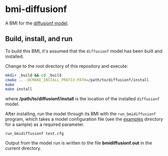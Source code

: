 # bmi-diffusionf

A BMI for the [diffusionf model](https://github.com/mdpiper/diffusionf).

## Build, install, and run

To build this BMI,
it's assumed that the `diffusionf` model has been built and installed.

Change to the root directory of this repository and execute:

```bash
mkdir _build && cd _build
cmake .. -DCMAKE_INSTALL_PREFIX:PATH=/path/to/diffusionf/install
make
make install
```

where **/path/to/diffusionf/install** is the location
of the installed `diffusionf` model.

After installing,
run the model through its BMI with the `run_bmidiffusionf` program,
which takes a model configuration file
(see the [examples](./examples) directory for a sample)
as a required parameter.

    run_bmidiffusionf test.cfg

Output from the model run is written to the file **bmidiffusionf.out**
in the current directory.
